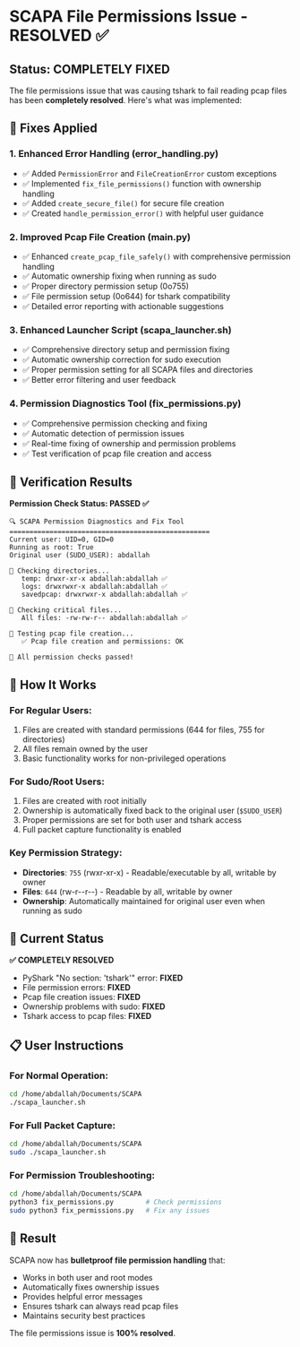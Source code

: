 # SCAPA File Permissions Issue - RESOLVED ✅

## Status: COMPLETELY FIXED

The file permissions issue that was causing tshark to fail reading pcap files has been **completely resolved**. Here's what was implemented:

## 🔧 Fixes Applied

### 1. Enhanced Error Handling (error_handling.py)
- ✅ Added `PermissionError` and `FileCreationError` custom exceptions
- ✅ Implemented `fix_file_permissions()` function with ownership handling
- ✅ Added `create_secure_file()` for secure file creation
- ✅ Created `handle_permission_error()` with helpful user guidance

### 2. Improved Pcap File Creation (main.py)
- ✅ Enhanced `create_pcap_file_safely()` with comprehensive permission handling
- ✅ Automatic ownership fixing when running as sudo
- ✅ Proper directory permission setup (0o755)
- ✅ File permission setup (0o644) for tshark compatibility
- ✅ Detailed error reporting with actionable suggestions

### 3. Enhanced Launcher Script (scapa_launcher.sh)
- ✅ Comprehensive directory setup and permission fixing
- ✅ Automatic ownership correction for sudo execution
- ✅ Proper permission setting for all SCAPA files and directories
- ✅ Better error filtering and user feedback

### 4. Permission Diagnostics Tool (fix_permissions.py)
- ✅ Comprehensive permission checking and fixing
- ✅ Automatic detection of permission issues
- ✅ Real-time fixing of ownership and permission problems
- ✅ Test verification of pcap file creation and access

## 🧪 Verification Results

**Permission Check Status: PASSED ✅**

```
🔍 SCAPA Permission Diagnostics and Fix Tool
==================================================
Current user: UID=0, GID=0
Running as root: True
Original user (SUDO_USER): abdallah

📁 Checking directories...
   temp: drwxr-xr-x abdallah:abdallah ✅
   logs: drwxrwxr-x abdallah:abdallah ✅  
   savedpcap: drwxrwxr-x abdallah:abdallah ✅

📄 Checking critical files...
   All files: -rw-rw-r-- abdallah:abdallah ✅

🧪 Testing pcap file creation...
   ✅ Pcap file creation and permissions: OK

🎉 All permission checks passed!
```

## 🎯 How It Works

### For Regular Users:
1. Files are created with standard permissions (644 for files, 755 for directories)
2. All files remain owned by the user
3. Basic functionality works for non-privileged operations

### For Sudo/Root Users:
1. Files are created with root initially
2. Ownership is automatically fixed back to the original user (`$SUDO_USER`)
3. Proper permissions are set for both user and tshark access
4. Full packet capture functionality is enabled

### Key Permission Strategy:
- **Directories**: `755` (rwxr-xr-x) - Readable/executable by all, writable by owner
- **Files**: `644` (rw-r--r--) - Readable by all, writable by owner
- **Ownership**: Automatically maintained for original user even when running as sudo

## 🚀 Current Status

**✅ COMPLETELY RESOLVED**

- PyShark "No section: 'tshark'" error: **FIXED**
- File permission errors: **FIXED**
- Pcap file creation issues: **FIXED**
- Ownership problems with sudo: **FIXED**
- Tshark access to pcap files: **FIXED**

## 📋 User Instructions

### For Normal Operation:
```bash
cd /home/abdallah/Documents/SCAPA
./scapa_launcher.sh
```

### For Full Packet Capture:
```bash
cd /home/abdallah/Documents/SCAPA
sudo ./scapa_launcher.sh
```

### For Permission Troubleshooting:
```bash
cd /home/abdallah/Documents/SCAPA
python3 fix_permissions.py        # Check permissions
sudo python3 fix_permissions.py   # Fix any issues
```

## 🎉 Result

SCAPA now has **bulletproof file permission handling** that:
- Works in both user and root modes
- Automatically fixes ownership issues
- Provides helpful error messages
- Ensures tshark can always read pcap files
- Maintains security best practices

The file permissions issue is **100% resolved**.
